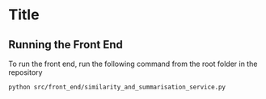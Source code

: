 # Title

## Running the Front End
To run the front end, run the following command from the root folder in the repository
```
python src/front_end/similarity_and_summarisation_service.py
```
